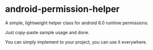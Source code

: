 # android-permission-helper
A simple, lightweight helper class for android 6.0 runtime permissions.

Just copy-paste sample usage and done.

You can simply implement to your project, you can use it everywhere.
